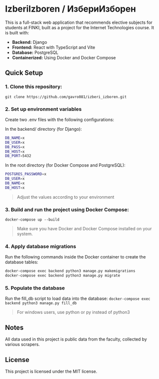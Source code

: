 # IzberiIzboren / ИзбериИзборен

This is a full-stack web application that recommends elective subjects for students at FINKI, built as a project for the Internet Technologies course. It is built with:

- **Backend:** Django
- **Frontend:** React with TypeScript and Vite
- **Database:** PostgreSQL
- **Containerized:** Using Docker and Docker Compose

## Quick Setup

### 1. Clone this repository:

`git clone https://github.com/gavro081/izberi_izboren.git`

### 2. Set up environment variables

Create two .env files with the following configurations:

In the backend/ directory (for Django):

```bash
DB_NAME=x
DB_USER=x
DB_PASS=x
DB_HOST=x
DB_PORT=5432
```

In the root directory (for Docker Compose and PostgreSQL):

```bash
POSTGRES_PASSWORD=x
DB_USER=x
DB_NAME=x
DB_HOST=x
```

> Adjust the values according to your environment

### 3. Build and run the project using Docker Compose:

`docker-compose up --build`

> Make sure you have Docker and Docker Compose installed on your system.

### 4. Apply database migrations

Run the following commands inside the Docker container to create the database tables:

```bash
docker-compose exec backend python3 manage.py makemigrations
docker-compose exec backend python3 manage.py migrate
```

### 5. Populate the database

Run the fill_db script to load data into the database:
`docker-compose exec backend python3 manage.py fill_db`

> For windows users, use python or py instead of python3

## Notes

All data used in this project is public data from the faculty, collected by various scrapers.

## License

This project is licensed under the MIT license.
